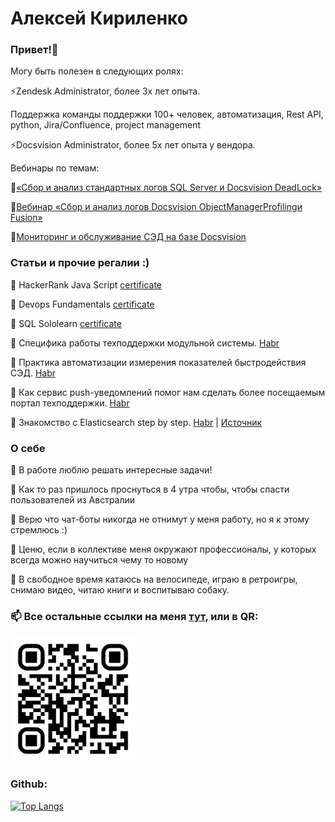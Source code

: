 
#  Алексей Кириленко 
### Привет!👋 

Могу быть полезен в следующих ролях:

⚡Zendesk Administrator, более 3х лет опыта. 

Поддержка команды поддержки 100+ человек, автоматизация, Rest API, python, Jira/Confluence, project management

⚡Docsvision Administrator, более 5х лет опыта у вендора.

Вебинары по темам: 

💬[«Сбор и анализ стандартных логов SQL Server и Docsvision DeadLock»](https://docsvision.com/events/vebinar-sbor-i-analiz-standartnyh-logov-sql-server-i-docsvision-/)

💬[Вебинар «Сбор и анализ логов Docsvision ObjectManagerProfilingи Fusion»](https://docsvision.com/events/vebinar-sbor-i-analiz-logov-docsvision-objectmanagerprofilingi-f/)

💬[Мониторинг и обслуживание СЭД на базе Docsvision](https://docsvision.com/events/monitoring-i-obsluzhivanie-sed-na-baze-docsvision/)


### Статьи и прочие регалии :)

🔭 HackerRank Java Script [certificate](https://www.hackerrank.com/certificates/a5376ccf766d)

🔭 Devops Fundamentals [certificate](https://raw.githubusercontent.com/g0gan/g0gan.github.io/main/linkedin_devops.png)
  
🔭 SQL Sololearn [certificate](https://www.sololearn.com/Certificate/CT-AJJ1DAXH/jpg)

🔭 Специфика работы техподдержки модульной системы. [Habr](https://habr.com/ru/companies/docsvision/articles/237937/)

🔭 Практика автоматизации измерения показателей быстродействия СЭД. [Habr](https://habr.com/ru/companies/docsvision/articles/246691/)

🔭 Как сервис push-уведомлений помог нам сделать более посещаемым портал техподдержки. [Habr](https://habr.com/ru/companies/docsvision/articles/335180/)

🔭 Знакомство с Elasticsearch step by step. [Habr](https://habr.com/ru/articles/449304/) | [Источник](https://docsvision.com/info-centr/articles/znakomstvo-s-elasticsearch-step-by-step.html)


### О себе

🌱 В работе люблю решать интересные задачи!

🌱 Как то раз пришлось проснуться в 4 утра чтобы, чтобы спасти пользователей из Австралии

🌱 Верю что чат-боты никогда не отнимут у меня работу, но я к этому стремлюсь :)

🌱 Ценю, если в коллективе меня окружают профессионалы, у которых всегда можно научиться чему то новому

🌱 В свободное время катаюсь на велосипеде, играю в ретроигры, снимаю видео, читаю книги и воспитываю собаку.

### 📫  Все остальные ссылки на меня [тут](https://taplink.cc/kirilenko_alex), или в QR:
<img src="https://raw.githubusercontent.com/g0gan/qr_code/main/qr-code.png" alt="drawing" width="200"/>

### Github:   

[![Top Langs](https://github-readme-stats.vercel.app/api/top-langs?username=g0gan&show_icons=true&locale=en&layout=compact&theme=chartreuse-dark)](https://github.com/g0gan/github-readme-stats)


<!--
**g0gan/g0gan** is a ✨ _special_ ✨ repository because its `README.md` (this file) appears on your GitHub profile.

Here are some ideas to get you started:

- 🔭 I’m currently working on ...
- 🌱 I’m currently learning ...
- 👯 I’m looking to collaborate on ...
- 🤔 I’m looking for help with ...
- 💬 Ask me about ...
- 📫 How to reach me: ...
- 😄 Pronouns: ...
- ⚡ Fun fact: ...
-->

